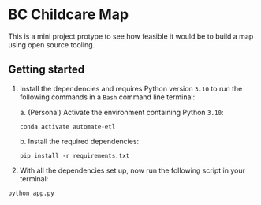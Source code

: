 # BC Childcare Map

This is a mini project protype to see how feasible it would be to build a map using open source tooling.


## Getting started

1. Install the dependencies and requires Python version `3.10` to run the following commands in a `Bash` command line terminal:

    a. (Personal) Activate the environment containing Python `3.10`: 
    ```
    conda activate automate-etl
    ```

    b. Install the required dependencies:
    ```
    pip install -r requirements.txt
    ```

2. With all the dependencies set up, now run the following script in your terminal:
```
python app.py
```